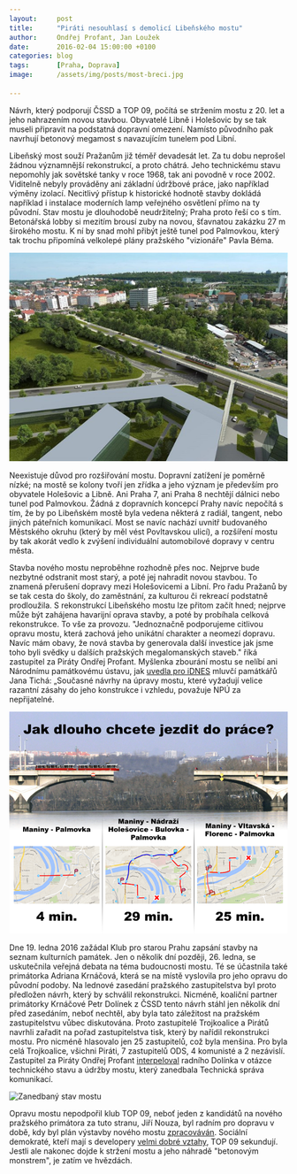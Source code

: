 ```yaml
---
layout:     post
title:      "Piráti nesouhlasí s demolicí Libeňského mostu"
author:     Ondřej Profant, Jan Loužek
date:       2016-02-04 15:00:00 +0100
categories: blog
tags:       [Praha, Doprava]
image:      /assets/img/posts/most-breci.jpg

---
```


Návrh, který podporují ČSSD a TOP 09, počítá se stržením mostu z 20. let a jeho nahrazením novou stavbou. Obyvatelé Libně i Holešovic by se tak museli připravit na podstatná dopravní omezení. Namísto původního pak navrhují betonový megamost s navazujícím tunelem pod Libní.

Libeňský most souží Pražanům již téměř devadesát let. Za tu dobu neprošel žádnou významnější rekonstrukcí, a proto chátrá. Jeho technickému stavu nepomohly jak sovětské tanky v roce 1968, tak ani povodně v roce 2002. Viditelně nebyly prováděny ani základní údržbové práce, jako například výměny izolací. Necitlivý přístup k historické hodnotě stavby dokládá například i instalace moderních lamp veřejného osvětlení přímo na ty původní. Stav mostu je dlouhodobě neudržitelný; Praha proto řeší co s tím. Betonářská lobby si mezitím brousí zuby na novou, šťavnatou zakázku 27 m širokého mostu. K ní by snad mohl přibýt ještě tunel pod Palmovkou, který tak trochu připomíná velkolepé plány pražského "vizionáře" Pavla Béma.

![Vizualizace nového mostu](/assets/img/posts/lm4.jpg "Takto by měl nový most vypadat")

Neexistuje důvod pro rozšiřování mostu. Dopravní zatížení je poměrně nízké; na mostě se kolony tvoří jen zřídka a jeho význam je především pro obyvatele Holešovic a Libně. Ani Praha 7, ani Praha 8 nechtějí dálnici nebo tunel pod Palmovkou. Žádná z dopravních koncepcí Prahy navíc nepočítá s tím, že by po Libeňském mostě byla vedena některá z radiál, tangent, nebo jiných páteřních komunikací. Most se navíc nachází uvnitř budovaného Městského okruhu (který by měl vést Povltavskou ulicí), a rozšíření mostu by tak akorát vedlo k zvýšení individuální automobilové dopravy v centru města.

Stavba nového mostu neproběhne rozhodně přes noc. Nejprve bude nezbytné odstranit most starý, a poté jej nahradit novou stavbou. To znamená přerušení dopravy mezi Holešovicemi a Libní. Pro řadu Pražanů by se tak cesta do školy, do zaměstnání, za kulturou či rekreací podstatně prodloužila. S rekonstrukcí Libeňského mostu lze přitom začít hned; nejprve může být zahájena havarijní oprava stavby, a poté by probíhala celková rekonstrukce. To vše za provozu. "Jednoznačně podporujeme citlivou opravu mostu, která zachová jeho unikátní charakter a neomezí dopravu. Navíc mám obavy, že nová stavba by generovala další investice jak jsme toho byli svědky u dalších pražských megalomanských staveb." říká zastupitel za Piráty Ondřej Profant. Myšlenka zbourání mostu se nelíbí ani Národnímu památkovému ústavu, jak [uvedla pro iDNES][iDNES] mluvčí památkářů Jana Tichá: „Současné návrhy na úpravy mostu, které vyžadují velice razantní zásahy do jeho konstrukce i vzhledu, považuje NPÚ za nepřijatelné.

![Přerušení dopravy](/assets/img/posts/lm6.png "Obyvatelům Holešovic a Libně by se značně zkomplikovalo cestování v případě, že by byl most uzavřen.")

Dne 19. ledna 2016 zažádal Klub pro starou Prahu zapsání stavby na seznam kulturních památek. Jen o několik dní později, 26. ledna, se uskutečnila veřejná debata na téma budoucnosti mostu. Té se účastnila také primátorka Adriana Krnáčová, která se na místě vyslovila pro jeho opravu do původní podoby. Na lednové zasedání pražského zastupitelstva byl proto předložen návrh, který by schválil rekonstrukci. Nicméně, koaliční partner primátorky Krnáčové Petr Dolínek z ČSSD tento návrh stáhl jen několik dní před zasedáním, neboť nechtěl, aby byla tato záležitost na pražském zastupitelstvu vůbec diskutována. Proto zastupitelé Trojkoalice a Pirátů navrhli zařadit na pořad zastupitelstva tisk, který by nařídil rekonstrukci mostu. Pro nicméně hlasovalo jen 25 zastupitelů, což byla menšina. Pro byla celá Trojkoalice, všichni Piráti, 7 zastupitelů ODS, 4 komunisté a 2 nezávislí. Zastupitel za Piráty Ondřej Profant [interpeloval][interpelace] radního Dolínka v otázce technického stavu a údržby mostu, který zanedbala Technická správa komunikací.

![Zanedbaný stav mostu](/assets/images/blog/lm3.jpg "Současný technický stav mostu je neudržitelný. Uvolňují se z něj kusy betonu a schodiště pro pěší jsou uzavřená, neboť hrozí jejich propadnutí.")

Opravu mostu nepodpořil klub TOP 09, neboť jeden z kandidátů na nového pražského primátora za tuto stranu, Jiří Nouza, byl radním pro dopravu v době, kdy byl plán výstavby nového mostu [zpracováván][lidovky]. Sociální demokraté, kteří mají s developery [velmi dobré vztahy][cssd], TOP 09 sekundují. Jestli ale nakonec dojde k stržení mostu a jeho náhradě "betonovým monstrem", je zatím ve hvězdách.

[lidovky]: http://www.lidovky.cz/rekonstrukce-mostu-v-libni-spise-radikalni-premena-bouri-se-odpurci-1gx-/zpravy-domov.aspx?c=A140916_172935_ln_domov_ml
[iDNES]: http://praha.idnes.cz/rekonstrukce-libenskeho-mostu-se-nelibi-mestske-casti-a-pamatkarum-1px-/praha-zpravy.aspx?c=A150716_160305_praha-zpravy_nub
[cssd]: https://praha.pirati.cz/smlouva-s-developerem-cssd.htm
[interpelace]: https://github.com/pirati-cz/KlubPraha/tree/master/spisy/2016/024-interpelace-zhmp-28-1
